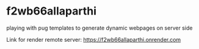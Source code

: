 # f2wb66allaparthi

playing with pug templates to generate dynamic webpages on server side


Link for render remote server: https://f2wb66allaparthi.onrender.com
